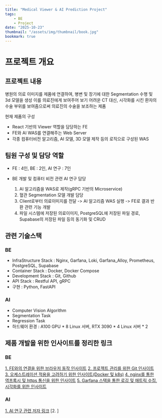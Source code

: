```yaml
---
title: "Medical Viewer & AI Prediction Project"
tags:
    - BE
    - Project
date: "2025-10-23"
thumbnail: "/assets/img/thumbnail/book.jpg"
bookmark: true
---
```



# 프로젝트 개요
## 프로젝트 내용

병원의 의료 이미지를 제품에 연결하여, 병변 및 장기에 대한 Segmentation 수행 및 3d 모델을 생성
이를 의료진에게 보여주어 보기 어려운 CT 대신, 시각화를 시킨 환자의 수술 부위를 보여줌으로써 의료진의 수술을 보조하는 제품

현재 제품의 구성
- React 기반의 Viewer 역할을 담당하는 FE
- FE와 AI WAS를 연결해주는 Web Server
- 각종 컴퓨터비전 알고리즘, AI 모델, 3D 모델 제작 등의 로직으로 구성된 WAS
  
## 팀원 구성 및 담당 역할

- FE : 4인, BE : 2인, AI 연구 : 7인 
- BE 개발 및 컴퓨터 비전 관련 AI 연구 담당
  
  1. AI 알고리즘을 WAS로 제작(gRPC 기반의 Microservice)
  2. 혈관 Segmentation 모델 개발 담당
  3. Client로부터 의료이미지를 전달 -> AI 알고리즘 WAS 실행 -> FE로 결과 반환 관련 기능 개발
  4. 파일 시스템에 저장된 의료이미지, PostgreSQL에 저장된 파일 경로, Supabase의 저장된 파일 등의 동기화 및 CRUD

## 관련 기술스택
### BE

- InfraStructure Stack : Nginx, Garfana, Loki, Garfana_Alloy, Prometheus, PostgreSQL, Supabase
- Container Stack : Docker, Docker Compose
- Development Stack : Git, Github 
- API Stack : Restful API, gRPC
- 구현 : Python, FastAPI

### AI

- Computer Vision Algorithm
- Segmentation Task
- Regression Task
- 하드웨어 환경 : A100 GPU * 8 Linux 서버, RTX 3090 * 4 Linux 서버 * 2

## 제품 개발을 위한 인사이트를 정리한 링크
### BE

[1. FE와의 연결을 위한 브라우저 동작 인사이트](/cs-note/Web/State/개요)
[2. 프로젝트 관리를 위한 Git 인사이트](/tech-review/BE/Communicate/Git)
[3. 오케스트레이션 적용을 고려하기 위한 인사이트(Docker 및 k8s)](/tech-review/BE/docker/개요)
[4. nginx를 통한 역프록시 및 https 통신을 위한 인사이트](/tech-review/BE/nginx/개요)
[5. Garfana 스택을 통한 로깅 및 매트릭 수집, 시각화를 위한 인사이트]()

### AI

[1. AI 연구 관련 저자 링크](https://www.dbpia.co.kr/author/authorDetail?ancId=526490973)
[2. ]